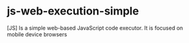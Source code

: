 # js-web-execution-simple
[JS] Is a simple web-based JavaScript code executor. It is focused on mobile device browsers
